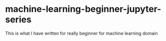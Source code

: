 # machine-learning-beginner-jupyter-series
This is what I have written for really beginner for machine learning domain
